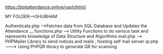 https://bpitattendance.online/yash/html/

MY FOLDER-->SHUBHAM

Authenticate.php -->Fetches data from SQL Database and Updates the Attendance __
functions.php  --> Utility Functions to do various task and represents knowledge of Data Structure and Algorithms
mail.php --> PHPMailer Library to send notices and mails , hosting self mail server
qr.php ---> Using PHPQR library to generate QR for scanning 
